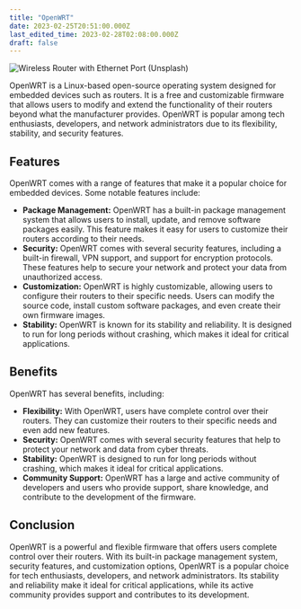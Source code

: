```yaml
---
title: "OpenWRT"
date: 2023-02-25T20:51:00.000Z
last_edited_time: 2023-02-28T02:08:00.000Z
draft: false
---
```


![Wireless Router with Ethernet Port (Unsplash)](https://radito.vercel.app/77ccae8e18df6102d2ddf3d4e74fe3372a51b00c194523db156fd8f7b28b3ab3/68747470733a2f2f7777772e64726f70626f782e636f6d2f732f3362733662757430703232337478772f383635326663376665346233646134383263643163333432646462646433343332646666353935316530376261396237383236633136336536373239333637312e6a70673f646c3d30267261773d31)


OpenWRT is a Linux-based open-source operating system designed for embedded devices such as routers. It is a free and customizable firmware that allows users to modify and extend the functionality of their routers beyond what the manufacturer provides. OpenWRT is popular among tech enthusiasts, developers, and network administrators due to its flexibility, stability, and security features.


## Features


OpenWRT comes with a range of features that make it a popular choice for embedded devices. Some notable features include:

- **Package Management:** OpenWRT has a built-in package management system that allows users to install, update, and remove software packages easily. This feature makes it easy for users to customize their routers according to their needs.
- **Security:** OpenWRT comes with several security features, including a built-in firewall, VPN support, and support for encryption protocols. These features help to secure your network and protect your data from unauthorized access.
- **Customization:** OpenWRT is highly customizable, allowing users to configure their routers to their specific needs. Users can modify the source code, install custom software packages, and even create their own firmware images.
- **Stability:** OpenWRT is known for its stability and reliability. It is designed to run for long periods without crashing, which makes it ideal for critical applications.

## Benefits


OpenWRT has several benefits, including:

- **Flexibility:** With OpenWRT, users have complete control over their routers. They can customize their routers to their specific needs and even add new features.
- **Security:** OpenWRT comes with several security features that help to protect your network and data from cyber threats.
- **Stability:** OpenWRT is designed to run for long periods without crashing, which makes it ideal for critical applications.
- **Community Support:** OpenWRT has a large and active community of developers and users who provide support, share knowledge, and contribute to the development of the firmware.

## Conclusion


OpenWRT is a powerful and flexible firmware that offers users complete control over their routers. With its built-in package management system, security features, and customization options, OpenWRT is a popular choice for tech enthusiasts, developers, and network administrators. Its stability and reliability make it ideal for critical applications, while its active community provides support and contributes to its development.

